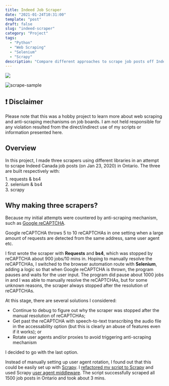 ```yaml
---
title: Indeed Job Scraper
date: "2021-01-24T10:31:00"
template: "post"
draft: false
slug: "indeed-scraper"
category: "Project"
tags:
  - "Python"
  - "Web Scraping"
  - "Selenium"
  - "Scrapy"
description: "Compare different approaches to scrape job posts off Indeed Canada using Python Requests, Beautiful Soup, Selenium, and Scrapy"
---
```


<a href="https://github.com/Kayx23/Indeed-Scraper" target="_blank">
<img src="https://img.shields.io/static/v1?label=Source&message=Available&color=Green&style=plat-square&logo=github">
</a>
<br>

![scrape-sample](/media/indeed-scrape.png)


## ❗ Disclaimer
Please note that this was a hobby project to learn more about web scraping and anti-scraping mechanisms on job boards. I am not held responsible for any violation resulted from the direct/indirect use of my scripts or information presented here. 

## Overview
<p style="margin-bottom:0">
In this project, I made three scrapers using different libraries in an attempt to scrape Indeed Canada job posts (on Jan 23, 2020) in Ontario. The three are built respectively with:
</p>
<div style="margin-top:8px">
1. requests & bs4<br>
2. selenium & bs4<br>
3. scrapy
</div>

## Why making three scrapers?

Because my initial attempts were countered by anti-scraping mechanism, such as [Google reCAPTCHA](https://www.google.com/recaptcha/about/). 

Google reCAPTCHA throws 5 to 10 reCAPTCHAs in one setting when a large amount of requests are detected from the same address, same user agent etc. 

I first wrote the scraper with **Requests** and **bs4**, which was stopped by reCAPTCHA about 900 jobs/10 mins in. Hoping to manually resolve the reCAPTCHAs, I switched to the browser automation route with **Selenium**, adding a logic so that when Google reCAPTCHA is thrown, the program pauses and waits for the user input. The program did pause about 1000 jobs in and I was able to manually resolve the reCAPTCHAs, but for some unknown reasons, the scraper always stopped after the resolution of reCAPTCHAs. 


At this stage, there are several solutions I considered:      
* Continue to debug to figure out why the scraper was stopped after the manual resolution of reCAPTCHAs;
* Get past the reCAPTCHA with speech-to-text transcribing the audio file in the accessability option (but this is clearly an abuse of features even if it works); or 
* Rotate user agents and/or proxies to avoid triggering anti-scraping mechanism 

I decided to go with the last option. 

Instead of manually setting up user agent rotation, I found out that this could be easily set up with [Scrapy](https://scrapy.org). I [refactored my script to Scrapy](https://github.com/Kayx23/Indeed-Scraper/blob/master/scrapy/scrapy_scraper/spiders/main.py) and used Scrapy [user agent middleware](https://pypi.org/project/scrapy-user-agents/). The script successfully scraped all 1500 job posts in Ontario and took about 3 mins.

<br>
